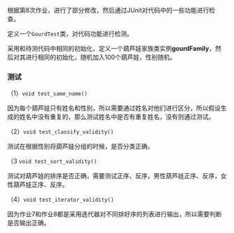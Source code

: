 根据第8次作业，进行了部分修改，然后通过JUnit对代码中的一些功能进行检查。

定义一个`GourdTest`类，对代码功能进行检测。

采用和待测代码中相同的初始化，定义一个葫芦娃家族类实例**gourdFamily**，然后对其进行相同的初始化，随机加入100个葫芦娃，性别随机。

### 测试

（1）`void test_same_name()`

因为每个葫芦娃只有姓名和性别，所以需要通过姓名对他们进行区分，所以假设生成的姓名中没有重复的，那么测试姓名中是否有重复姓名，没有则通过测试。

（2）`void test_classify_validity()`

测试在根据性别将葫芦娃分组的时候，是否分类正确。

（3 `void test_sort_validity()`

测试对葫芦娃的排序是否正确，需要测试正序，反序，男性葫芦娃正序、反序，女性葫芦娃正序、反序。

（4）`void test_iterator_validity()`

因为作业7和作业8都是采用迭代器对不同排好序的列表进行输出，所以需要判断是否输出正确。